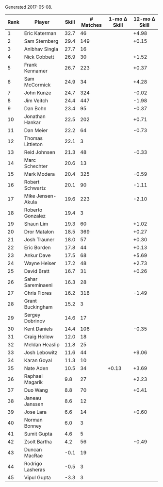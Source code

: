 Generated 2017-05-08.

| Rank | Player            | Skill | # Matches | 1-mo Δ Skill | 12-mo Δ Skill |
|------|-------------------|-------|-----------|--------------|---------------|
|    1 | Eric Katerman     |  32.7 |        46 |              |         +4.98 |
|    2 | Sam Sternberg     |  29.4 |       149 |              |         +0.15 |
|    3 | Anibhav Singla    |  27.7 |        16 |              |               |
|    4 | Nick Cobbett      |  26.9 |        30 |              |         +1.52 |
|    5 | Frank Kennamer    |  26.7 |       223 |              |         +0.37 |
|    6 | Sam McCormick     |  24.9 |        34 |              |         +4.28 |
|    7 | John Kunze        |  24.7 |       324 |              |         -0.02 |
|    8 | Jim Veitch        |  24.4 |       447 |              |         -1.98 |
|    9 | Dan Bohn          |  23.4 |        95 |              |         -0.37 |
|   10 | Jonathan Hankar   |  22.5 |       202 |              |         +0.71 |
|   11 | Dan Meier         |  22.2 |        64 |              |         -0.73 |
|   12 | Thomas Littleton  |  22.1 |         3 |              |               |
|   13 | Reid Johnsen      |  21.3 |        48 |              |         -0.33 |
|   14 | Marc Schechter    |  20.6 |        13 |              |               |
|   15 | Mark Modera       |  20.4 |       325 |              |         -0.59 |
|   16 | Robert Schwartz   |  20.1 |        90 |              |         -1.11 |
|   17 | Mike Jensen-Akula |  19.6 |       223 |              |         -2.10 |
|   18 | Roberto Gonzalez  |  19.4 |         3 |              |               |
|   19 | Shaun Lim         |  19.3 |        60 |              |         +1.02 |
|   20 | Dror Matalon      |  18.5 |       369 |              |         +0.27 |
|   21 | Josh Trauner      |  18.0 |        57 |              |         +0.30 |
|   22 | Eric Borden       |  17.8 |        44 |              |         +0.13 |
|   23 | Ankur Dave        |  17.5 |        68 |              |         +5.69 |
|   24 | Wayne Heiser      |  17.2 |        48 |              |         +2.73 |
|   25 | David Bratt       |  16.7 |        31 |              |         +0.26 |
|   26 | Sahar Sareminaeni |  16.3 |        28 |              |               |
|   27 | Chris Flores      |  16.2 |       318 |              |         -1.49 |
|   28 | Grant Buckingham  |  15.2 |         3 |              |               |
|   29 | Sergey Dobrinov   |  14.6 |        17 |              |               |
|   30 | Kent Daniels      |  14.4 |       106 |              |         -0.35 |
|   31 | Craig Hollow      |  12.0 |        18 |              |               |
|   32 | Meldan Heaslip    |  11.8 |        25 |              |               |
|   33 | Josh Lebowitz     |  11.6 |        44 |              |         +9.06 |
|   34 | Karan Goyal       |  11.3 |        10 |              |               |
|   35 | Nate Aden         |  10.5 |        34 |        +0.13 |         +3.69 |
|   36 | Raphael Magarik   |   9.8 |        27 |              |         +2.23 |
|   37 | Duo Wang          |   8.8 |        70 |              |         +0.41 |
|   38 | Janeau Janssen    |   8.6 |        12 |              |               |
|   39 | Jose Lara         |   6.6 |        14 |              |         +0.60 |
|   40 | Norman Bonney     |   6.0 |         3 |              |               |
|   41 | Sumit Gupta       |   4.6 |         5 |              |               |
|   42 | Zsolt Bartha      |   4.2 |        56 |              |         -0.49 |
|   43 | Duncan MacRae     |  -0.1 |        19 |              |               |
|   44 | Rodrigo Lasheras  |  -0.5 |         3 |              |               |
|   45 | Vipul Gupta       |  -3.3 |         3 |              |               |
